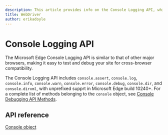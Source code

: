 ```yaml
---
description: This article provides info on the Console Logging API, which is used to let you communicate from your app to the F12 developer tools console.
title: WebDriver
author: erikadoyle
---
```


# Console Logging API

The Microsoft Edge Console Logging API is similar to that of other major browsers, making it easy to test and debug your site for cross-browser compatibility.

The Console Logging API includes `console.assert`, `console.log`, `console.info`, `console.warn`, `console.error`, `console.debug`, `console.dir`, and `console.dirxml`, with unprefixed supprt in Microsoft Edge build 10240+. For a complete list of methods belonging to the `console` object, see [Console Debugging API Methods](https://msdn.microsoft.com/library/hh772183(v=vs.85).aspx).


## API reference
[Console object](https://msdn.microsoft.com/library/hh772169.aspx)
